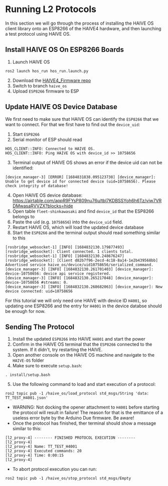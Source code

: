 # Running L2 Protocols

In this section we will go through the process of installing the HAIVE OS client library onto an ESP8266 of the HAIVE4 hardware, and then launching a test protocol using HAIVE OS.

## Install HAIVE OS On ESP8266 Boards

1. Launch HAIVE OS 
```
ros2 launch hos_run hos_run.launch.py
```
2. Download the [HAIVE4_Firmware repo](https://github.com/Molcure/HAIVE4_Firmware)
3. Switch to branch `haive_os`
4. Upload `ESP8266` firmware to ESP

## Update HAIVE OS Device Database

We first need to make sure that HAIVE OS can identify the `ESP8266` that we want to connect. For that we first have to find out the `device_uid`:

1. Start `ESP8266`
2. Serial monitor of ESP should read
```
HOS_CLIENT::INFO: Connected to HAIVE OS.
HOS_CLIENT::INFO: Ping HAIVE OS with device_id >> 10758656
```
3. Terminal output of HAIVE OS shows an error if the device uid can not be identified:
```
[device_manager-3] [ERROR] [1684831838.095123738] [device_manager]: Unable to get device id for connected device (uid=10758656). Please check integrity of database!
```
4. Open HAIVE OS device database: https://airtable.com/appR9FYsP809nu76u/tbl7KDBSSYoh6h6Tz/viw7VRDMwasaRVVZX?blocks=hide
5. Open table `fleet-shinkawasaki` and find `device_id` that the ESP8266 belongs to
6. Paste the uid (e.g. `10758656`) into the `device_uid` field.
7. Restart HAIVE OS, which will load the updated device database
8. Start the `ESP8266` and the terminal output should read something similar to this
```
[rosbridge_websocket-1] [INFO] [1684832130.179877493] [rosbridge_websocket]: Client connected. 1 clients total.
[rosbridge_websocket-1] [INFO] [1684832130.248676247] [rosbridge_websocket]: [Client d82b7f96-2ecd-4c18-8a14-1e2b439568bb] Advertised service haive_os/device/uid10758656/serialized_command.
[device_manager-3] [INFO] [1684832130.261701403] [device_manager]: device-10758656: device api service registered.
[device_manager-3] [INFO] [1684832130.265217048] [device_manager]: device-10758656 #streams: 0.
[device_manager-3] [INFO] [1684832130.268682063] [device_manager]: New device connected: uid=10758656
```

For this tutorial we will only need one HAIVE with device ID `H4001`, so updating one ESP8266 and the entry for `H4001` in the device databse should be enough for now.

## Sending The Protocol

1. Install the updated `ESP8266` into HAIVE `H4001` and start the power
2. Confirm in the HAIVE OS terminal that the `ESP8266` connected to the system. If it didn't, try restarting the HAIVE.
3. Open another console on the HAIVE OS machine and navigate to the `HAIVE-OS` folder
4. Make sure to execute `setup.bash`:
```shell
. install/setup.bash 
```
5. Use the following command to load and start execution of a protocol:
```shell
ros2 topic pub -1 /haive_os/load_protocol std_msgs/String 'data: TT_TEST_H4001.json'
```
- WARNING: Not docking the opener attachment to `H4001` before starting the protocol will result in failure! The reason for that is the emittance of a useless error byte by the Arduino Due firmware. Be aware!
- Once the protocol has finished, ther terminal should show a message similar to this:
```shell
[l2_proxy-4] -------- FINISHED PROTOCOL EXECUTION --------
[l2_proxy-4] 
[l2_proxy-4] Name: TT_TEST_H4001
[l2_proxy-4] Executed commands: 20
[l2_proxy-4] Time: 0:00:15
[l2_proxy-4] 
```
- To abort protocol execution you can run:
```shell
ros2 topic pub -1 /haive_os/stop_protocol std_msgs/Empty
```
